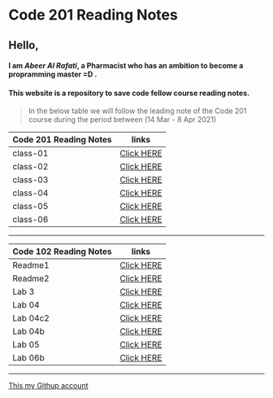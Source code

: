 
#  Code 201 Reading Notes 

## Hello, 

#### I am *Abeer Al Rafati*, a Pharmacist who has an ambition to become a propramming master =D .


#### This website is a repository to save code fellow course reading notes.

> In the below table we will follow the leading note of the Code 201 course during the period between (14 Mar - 8 Apr 2021)



| Code 201 Reading Notes                 |      links                                                               |
| -------------------------------------  | -------------------------------------------------------------------------|
|   class-01                             |[Click HERE]( https://abeeral-rafati.github.io/Read_Note/201/class-01)    |
|   class-02                             |[Click HERE]( https://abeeral-rafati.github.io/Read_Note/201/class-02)    |
|   class-03                             |[Click HERE]( https://abeeral-rafati.github.io/Read_Note/201/class-03)    |
|   class-04                             |[Click HERE]( https://abeeral-rafati.github.io/Read_Note/201/class-04)    |
|   class-05                             |[Click HERE]( https://abeeral-rafati.github.io/Read_Note/201/class-05)    |
|   class-06                             |[Click HERE]( https://abeeral-rafati.github.io/Read_Note/201/class-06)    |




---------------------------------------------


| Code 102 Reading Notes                 |      links                                                           |
| -------------------------------------  | ---------------------------------------------------------------------|
| Readme1                                |[Click HERE]( https://abeeral-rafati.github.io/Read_Note/Readme1)     |
| Readme2                                |[Click HERE](https://abeeral-rafati.github.io/Read_Note/Readme2)      |
| Lab 3                                  |[Click HERE](https://abeeral-rafati.github.io/Read_Note/Readme_lab3)  |
| Lab 04                                 |[Click HERE](https://abeeral-rafati.github.io/Read_Note/Read_04)      |
| Lab 04c2                               |[Click HERE](https://abeeral-rafati.github.io/Read_Note/Read_04c2)    |
| Lab 04b                                |[Click HERE](https://abeeral-rafati.github.io/Read_Note/Read_04b)     |
| Lab 05                                 |[Click HERE](https://abeeral-rafati.github.io/Read_Note/Read_05)      |
| Lab 06b                                |[Click HERE](https://abeeral-rafati.github.io/Read_Note/Read_06b)     |


-------------------------------------------------


[This my Githup account](https://github.com/AbeerAl-Rafati) 